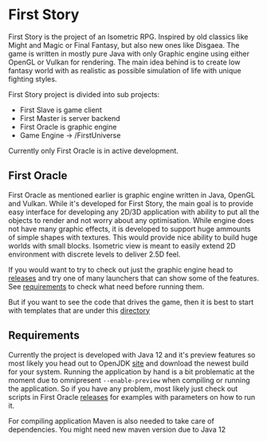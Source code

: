 # First Story
First Story is the project of an Isometric RPG. 
Inspired by old classics like Might and Magic or Final Fantasy, but also new ones like Disgaea.
The game is written in mostly pure Java with only Graphic engine using either OpenGL or Vulkan for rendering.
The main idea behind is to create low fantasy world with as realistic as possible simulation of life with unique fighting styles. 


First Story project is divided into sub projects:
+ First Slave is game client
+ First Master is server backend
+ First Oracle is graphic engine
+ Game Engine -> /FirstUniverse

Currently only First Oracle is in active development.

## First Oracle 
First Oracle as mentioned earlier is graphic engine written in Java, OpenGL and Vulkan.
While it's developed for First Story, 
the main goal is to provide easy interface for developing any 2D/3D application
with ability to put all the objects to render and not worry about any optimisation.
While engine does not have many graphic effects, it is developed to support huge ammounts of simple shapes with textures. 
This would provide nice ability to build huge worlds with small blocks.
Isometric view is meant to easily extend 2D environment with discrete levels to deliver 2.5D feel.

If you would want to try to check out just the graphic engine head to [releases](FirstOracle/release)
and try one of many launchers that can show some of the features. 
See [requirements](#Requirements) to check what need before running them.

But if you want to see the code that drives the game, then it is best to start with templates that are under this 
[directory](FirstOracle/FirstOracle-Engine/src/main/java/com/firststory/firstoracle/templates)

## Requirements
Currently the project is developed with Java 12 and it's preview features so most likely you head out to
OpenJDK [site](https://jdk.java.net/12/) and download the newest build for your system. 
Running the application by hand is a bit problematic at the moment 
due to omnipresent `--enable-preview` when compiling or running the application.
So if you have any problem, most likely just check out scripts in First Oracle [releases](FirstOracle/release)
for examples with parameters on how to run it.

For compiling application Maven is also needed to take care of dependencies. You might need new maven version due to Java 12


